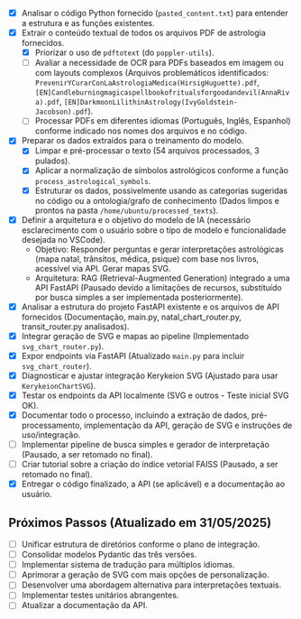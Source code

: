 - [X] Analisar o código Python fornecido (`pasted_content.txt`) para entender a estrutura e as funções existentes.
- [X] Extrair o conteúdo textual de todos os arquivos PDF de astrologia fornecidos.
    - [X] Priorizar o uso de `pdftotext` (do `poppler-utils`).
    - [ ] Avaliar a necessidade de OCR para PDFs baseados em imagem ou com layouts complexos (Arquivos problemáticos identificados: `PrevenirYCurarConLaAstrologiaMedica(HirsigHuguette).pdf`, `[EN]Candleburningmagicaspellbookofritualsforgoodandevil(AnnaRiva).pdf`, `[EN]DarkmoonLilithinAstrology(IvyGoldstein-Jacobson).pdf`).
    - [ ] Processar PDFs em diferentes idiomas (Português, Inglês, Espanhol) conforme indicado nos nomes dos arquivos e no código.
- [X] Preparar os dados extraídos para o treinamento do modelo.
    - [X] Limpar e pré-processar o texto (54 arquivos processados, 3 pulados).
    - [X] Aplicar a normalização de símbolos astrológicos conforme a função `process_astrological_symbols`.
    - [X] Estruturar os dados, possivelmente usando as categorias sugeridas no código ou a ontologia/grafo de conhecimento (Dados limpos e prontos na pasta `/home/ubuntu/processed_texts`).
- [X] Definir a arquitetura e o objetivo do modelo de IA (necessário esclarecimento com o usuário sobre o tipo de modelo e funcionalidade desejada no VSCode).
    - Objetivo: Responder perguntas e gerar interpretações astrológicas (mapa natal, trânsitos, médica, psique) com base nos livros, acessível via API. Gerar mapas SVG.
    - Arquitetura: RAG (Retrieval-Augmented Generation) integrado a uma API FastAPI (Pausado devido a limitações de recursos, substituído por busca simples a ser implementada posteriormente).
- [X] Analisar a estrutura do projeto FastAPI existente e os arquivos de API fornecidos (Documentação, main.py, natal_chart_router.py, transit_router.py analisados).
- [X] Integrar geração de SVG e mapas ao pipeline (Implementado `svg_chart_router.py`).
- [X] Expor endpoints via FastAPI (Atualizado `main.py` para incluir `svg_chart_router`).
- [X] Diagnosticar e ajustar integração Kerykeion SVG (Ajustado para usar `KerykeionChartSVG`).
- [X] Testar os endpoints da API localmente (SVG e outros - Teste inicial SVG OK).
- [X] Documentar todo o processo, incluindo a extração de dados, pré-processamento, implementação da API, geração de SVG e instruções de uso/integração.
- [ ] Implementar pipeline de busca simples e gerador de interpretação (Pausado, a ser retomado no final).
- [ ] Criar tutorial sobre a criação do índice vetorial FAISS (Pausado, a ser retomado no final).
- [X] Entregar o código finalizado, a API (se aplicável) e a documentação ao usuário.

## Próximos Passos (Atualizado em 31/05/2025)

- [ ] Unificar estrutura de diretórios conforme o plano de integração.
- [ ] Consolidar modelos Pydantic das três versões.
- [ ] Implementar sistema de tradução para múltiplos idiomas.
- [ ] Aprimorar a geração de SVG com mais opções de personalização.
- [ ] Desenvolver uma abordagem alternativa para interpretações textuais.
- [ ] Implementar testes unitários abrangentes.
- [ ] Atualizar a documentação da API.

